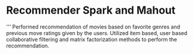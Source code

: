 # Recommender Spark and Mahout
'''
Performed recommendation of movies based on favorite genres and previous move ratings given by the users. Utilized item based, user based collaborative filtering and matrix factorization methods to perform the recommendation.
